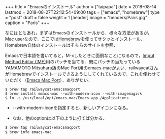 +++
title = "Emacsのインストール"
author = ["taipapa"]
date = 2018-08-14
lastmod = 2018-08-27T22:12:54+09:00
tags = ["emacs", "homebrew"]
type = "post"
draft = false
weight = 1
[header]
  image = "headers/Paris.jpg"
  caption = "Paris"
+++

なにはともあれ，まずはEmacsのインストールから．様々な方法があるが，Mac userなので，ここでは[Homebrew](https://brew.sh/index%5Fja)を使ってサクッとインストール．Homebrew自体のインストールはそちらのサイトを参照．

Emacsで日本語を書いてると，M-xしたときに面倒なことになるので，[Imput Method Editor (IME)](https://ja.wikipedia.org/wiki/インプット%5Fメソッド%5Fエディタ)用のパッチを当てる．既にパッチの当たっているYAMAMOTO Mitsuharu版のMac Port用のemacs-macがよい．railwaycatさんがHomebrewでインストールできるようにしてくれているので，これを使わせていただく（[Emacs Mac Port](https://github.com/railwaycat/homebrew-emacsmacport)）．ありがたい．

```shell
$ brew tap railwaycat/emacsmacport
$ brew install emacs-mac --with-modern-icon --with-imagemagick
$ ln -s /usr/local/opt/emacs-mac/Emacs.app /Applications
```

-   --with-modern-iconを指定すると、新しいアイコンになる。

<!--listend-->

-   なお，他のoptionは以下のように打てば分かる．

```sh
$ brew tap railwaycat/emacsmacport
$ brew info emacs-mac
```
